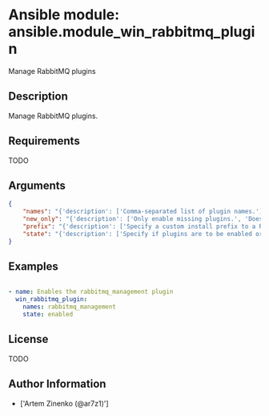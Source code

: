 # Ansible module: ansible.module_win_rabbitmq_plugin


Manage RabbitMQ plugins

## Description

Manage RabbitMQ plugins.

## Requirements

TODO

## Arguments

``` json
{
    "names": "{'description': ['Comma-separated list of plugin names.'], 'required': True, 'aliases': ['name']}",
    "new_only": "{'description': ['Only enable missing plugins.', 'Does not disable plugins that are not in the names list.'], 'type': 'bool', 'default': False}",
    "prefix": "{'description': ['Specify a custom install prefix to a Rabbit.']}",
    "state": "{'description': ['Specify if plugins are to be enabled or disabled.'], 'choices': ['disabled', 'enabled'], 'default': 'enabled'}",
}
```

## Examples


``` yaml

- name: Enables the rabbitmq_management plugin
  win_rabbitmq_plugin:
    names: rabbitmq_management
    state: enabled

```

## License

TODO

## Author Information
  - ['Artem Zinenko (@ar7z1)']

